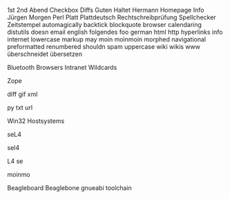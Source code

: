 1st 2nd Abend Checkbox Diffs Guten Haltet Hermann Homepage Info Jürgen
Morgen Perl Platt Plattdeutsch Rechtschreibprüfung Spellchecker
Zeitstempel automagically backtick blockquote browser calendaring
distutils doesn email english folgendes foo german html http hyperlinks
info internet lowercase markup may moin moinmoin morphed navigational
preformatted renumbered shouldn spam uppercase wiki wikis www
überschneidet übersetzen

  Bluetooth Browsers Intranet Wildcards

Zope

diff gif xml

py txt url

Win32 Hostsystems

seL4

sel4

L4 se

moinmo

Beagleboard Beaglebone gnueabi toolchain
